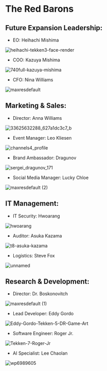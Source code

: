 # The Red Barons


## Future Expansion Leadership:

- EO: Heihachi Mishima

![heihachi-tekken3-face-render](https://github.com/Ops301-Group-Project/project/assets/147354932/763bd484-c9dc-4184-be23-eb67f0baf398)

- COO: Kazuya Mishima

![740full-kazuya-mishima](https://github.com/Ops301-Group-Project/project/assets/147354932/97f5108d-9189-498a-9872-ed14b661bf11)

- CFO: Nina Williams

![maxresdefault](https://github.com/Ops301-Group-Project/project/assets/147354932/180dfd1b-33f8-4f04-865d-ad143081802e)


## Marketing & Sales:

- Director: Anna Williams 

![33625632288_627a1dc3c7_b](https://github.com/Ops301-Group-Project/project/assets/147354932/3124b90b-399b-447d-8122-9c4a4259365d)

- Event Manager: Leo Kliesen

![channels4_profile](https://github.com/Ops301-Group-Project/project/assets/147354932/068ed681-d30b-47e0-b981-3b548c736850)

- Brand Ambassador: Dragunov

![sergei_dragunov_171](https://github.com/Ops301-Group-Project/project/assets/147354932/695dca6a-35c5-4f61-a580-43f8a9eeb2a5)

- Social Media Manager: Lucky Chloe 

![maxresdefault (2)](https://github.com/Ops301-Group-Project/project/assets/147354932/2aca4c3f-8827-4582-a095-1d587d2f8c69)


## IT Management: 

- IT Security: Hwoarang 

![hwoarang](https://github.com/Ops301-Group-Project/project/assets/147354932/3bfc5673-8c03-4b85-95b5-88aadcf8f4c4)

- Auditor: Asuka Kazama

![t8-asuka-kazama](https://github.com/Ops301-Group-Project/project/assets/147354932/fb3641bd-e7c2-425b-8158-f9069ae4de06)

- Logistics: Steve Fox

![unnamed](https://github.com/Ops301-Group-Project/project/assets/147354932/12a5a317-6326-4670-b316-1d11f3125d87)


## Research & Development:

- Director: Dr. Boskonovitch

![maxresdefault (1)](https://github.com/Ops301-Group-Project/project/assets/147354932/e2686ede-4217-4c54-b663-af7b7293d8aa)

- Lead Developer: Eddy Gordo 

![Eddy-Gordo-Tekken-5-DR-Game-Art](https://github.com/Ops301-Group-Project/project/assets/147354932/ddfebb41-e595-4215-be0f-62e606dbe90a)

- Software Engineer: Roger Jr.

![Tekken-7-Roger-Jr](https://github.com/Ops301-Group-Project/project/assets/147354932/4d66bd1c-0f69-4ebf-b314-23cb082d7580)

- AI Specialist: Lee Chaolan

![wp6989605](https://github.com/Ops301-Group-Project/project/assets/147354932/3be85d09-f3af-43f8-8733-31c253a9666d)















